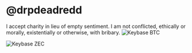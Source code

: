  # @drpdeadredd
 
I accept charity in lieu of empty sentiment.
I am not conflicted, ethically or morally, existentially or otherwise, with bribary. 
![Keybase BTC](https://img.shields.io/keybase/btc/drpdeadredd?color=red&style=flat-square)

![Keybase ZEC](https://img.shields.io/keybase/zec/drpdeadredd?color=red&style=flat-square)
